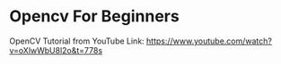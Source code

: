 # Opencv For Beginners

OpenCV Tutorial from YouTube
Link: https://www.youtube.com/watch?v=oXlwWbU8l2o&t=778s

